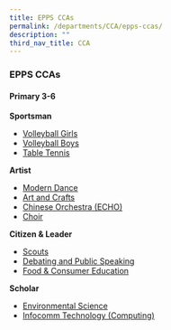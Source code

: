 ```yaml
---
title: EPPS CCAs
permalink: /departments/CCA/epps-ccas/
description: ""
third_nav_title: CCA
---
```

### EPPS CCAs

#### Primary 3-6

**Sportsman**

* [Volleyball Girls](https://staging.d3975mj8dcgb9n.amplifyapp.com/cca/volleyball-girls/)
* [Volleyball Boys](https://staging.d3975mj8dcgb9n.amplifyapp.com/cca/voleyball-boys/)
* [Table Tennis](https://staging.d3975mj8dcgb9n.amplifyapp.com/cca/table-tennis/)

**Artist**

* [Modern Dance](https://staging.d3975mj8dcgb9n.amplifyapp.com/cca/modern-dance/)
* [Art and Crafts](https://staging.d3975mj8dcgb9n.amplifyapp.com/cca/art-and-crafts/)
* [Chinese Orchestra (ECHO)](https://staging.d3975mj8dcgb9n.amplifyapp.com/cca/chinese-orchestra-echo/)
* [Choir](https://staging.d3975mj8dcgb9n.amplifyapp.com/cca/choir/)

**Citizen & Leader**

* [Scouts](https://staging.d3975mj8dcgb9n.amplifyapp.com/cca/scouts/)
* [Debating and Public Speaking](https://staging.d3975mj8dcgb9n.amplifyapp.com/cca/debating-and-public-speaking/)
* [Food & Consumer Education](https://staging.d3975mj8dcgb9n.amplifyapp.com/cca/food-and-consumer-education/)

**Scholar**

* [Environmental Science](https://staging.d3975mj8dcgb9n.amplifyapp.com/cca/environmental-science/)
* [Infocomm Technology (Computing)](https://staging.d3975mj8dcgb9n.amplifyapp.com/cca/infocomm-technology-computing/)
